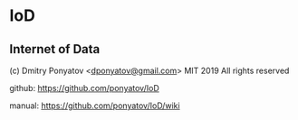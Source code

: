 # IoD
## Internet of Data

(c) Dmitry Ponyatov <<dponyatov@gmail.com>> MIT 2019 All rights reserved

github: https://github.com/ponyatov/IoD

manual: https://github.com/ponyatov/IoD/wiki
